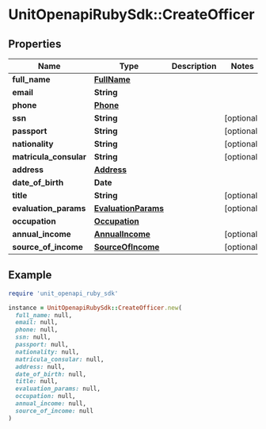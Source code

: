 # UnitOpenapiRubySdk::CreateOfficer

## Properties

| Name | Type | Description | Notes |
| ---- | ---- | ----------- | ----- |
| **full_name** | [**FullName**](FullName.md) |  |  |
| **email** | **String** |  |  |
| **phone** | [**Phone**](Phone.md) |  |  |
| **ssn** | **String** |  | [optional] |
| **passport** | **String** |  | [optional] |
| **nationality** | **String** |  | [optional] |
| **matricula_consular** | **String** |  | [optional] |
| **address** | [**Address**](Address.md) |  |  |
| **date_of_birth** | **Date** |  |  |
| **title** | **String** |  | [optional] |
| **evaluation_params** | [**EvaluationParams**](EvaluationParams.md) |  | [optional] |
| **occupation** | [**Occupation**](Occupation.md) |  |  |
| **annual_income** | [**AnnualIncome**](AnnualIncome.md) |  | [optional] |
| **source_of_income** | [**SourceOfIncome**](SourceOfIncome.md) |  | [optional] |

## Example

```ruby
require 'unit_openapi_ruby_sdk'

instance = UnitOpenapiRubySdk::CreateOfficer.new(
  full_name: null,
  email: null,
  phone: null,
  ssn: null,
  passport: null,
  nationality: null,
  matricula_consular: null,
  address: null,
  date_of_birth: null,
  title: null,
  evaluation_params: null,
  occupation: null,
  annual_income: null,
  source_of_income: null
)
```

